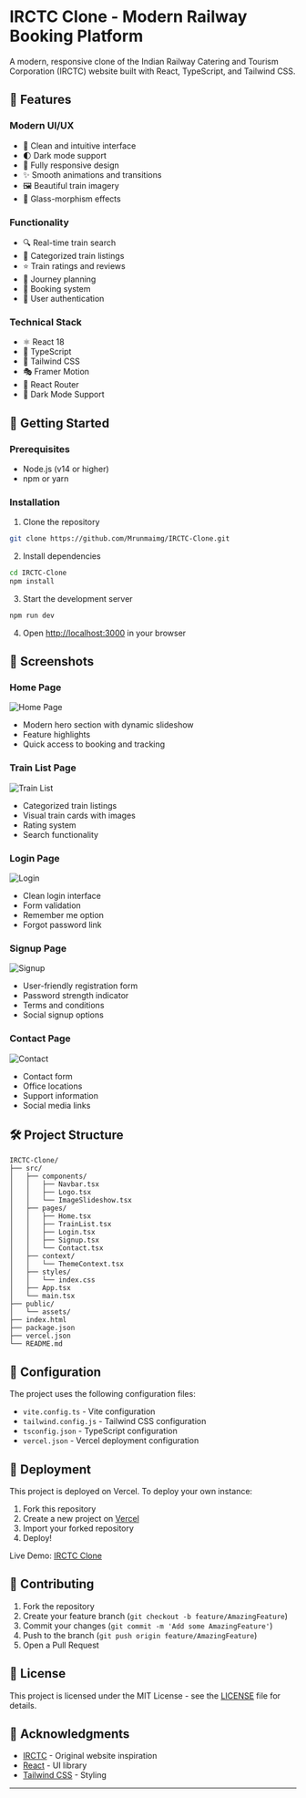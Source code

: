 # IRCTC Clone - Modern Railway Booking Platform

A modern, responsive clone of the Indian Railway Catering and Tourism Corporation (IRCTC) website built with React, TypeScript, and Tailwind CSS.

## 🌟 Features

### Modern UI/UX
- 🎨 Clean and intuitive interface
- 🌓 Dark mode support
- 📱 Fully responsive design
- ✨ Smooth animations and transitions
- 🖼️ Beautiful train imagery
- 🎯 Glass-morphism effects

### Functionality
- 🔍 Real-time train search
- 🚂 Categorized train listings
- ⭐ Train ratings and reviews
- 📅 Journey planning
- 🎫 Booking system
- 👤 User authentication

### Technical Stack
- ⚛️ React 18
- 📘 TypeScript
- 🎨 Tailwind CSS
- 🎭 Framer Motion
- 🎯 React Router
- 🌙 Dark Mode Support

## 🚀 Getting Started

### Prerequisites
- Node.js (v14 or higher)
- npm or yarn

### Installation

1. Clone the repository
```bash
git clone https://github.com/Mrunmaimg/IRCTC-Clone.git
```

2. Install dependencies
```bash
cd IRCTC-Clone
npm install
```

3. Start the development server
```bash
npm run dev
```

4. Open [http://localhost:3000](http://localhost:3000) in your browser

## 📸 Screenshots

### Home Page
![Home Page](https://github.com/Mrunmaimg/IRCTC-Clone/blob/main/screenshots/home.png.png)
- Modern hero section with dynamic slideshow
- Feature highlights
- Quick access to booking and tracking

### Train List Page
![Train List](https://github.com/Mrunmaimg/IRCTC-Clone/blob/main/screenshots/train-list.png.png)
- Categorized train listings
- Visual train cards with images
- Rating system
- Search functionality

### Login Page
![Login](https://github.com/Mrunmaimg/IRCTC-Clone/blob/main/screenshots/login.png.png)
- Clean login interface
- Form validation
- Remember me option
- Forgot password link

### Signup Page
![Signup](https://github.com/Mrunmaimg/IRCTC-Clone/blob/main/screenshots/signup.png.png)
- User-friendly registration form
- Password strength indicator
- Terms and conditions
- Social signup options

### Contact Page
![Contact](https://github.com/Mrunmaimg/IRCTC-Clone/blob/main/screenshots/contact.png.png)
- Contact form
- Office locations
- Support information
- Social media links

## 🛠️ Project Structure

```
IRCTC-Clone/
├── src/
│   ├── components/
│   │   ├── Navbar.tsx
│   │   ├── Logo.tsx
│   │   └── ImageSlideshow.tsx
│   ├── pages/
│   │   ├── Home.tsx
│   │   ├── TrainList.tsx
│   │   ├── Login.tsx
│   │   ├── Signup.tsx
│   │   └── Contact.tsx
│   ├── context/
│   │   └── ThemeContext.tsx
│   ├── styles/
│   │   └── index.css
│   ├── App.tsx
│   └── main.tsx
├── public/
│   └── assets/
├── index.html
├── package.json
├── vercel.json
└── README.md
```

## 🔧 Configuration

The project uses the following configuration files:
- `vite.config.ts` - Vite configuration
- `tailwind.config.js` - Tailwind CSS configuration
- `tsconfig.json` - TypeScript configuration
- `vercel.json` - Vercel deployment configuration

## 🚀 Deployment

This project is deployed on Vercel. To deploy your own instance:

1. Fork this repository
2. Create a new project on [Vercel](https://vercel.com)
3. Import your forked repository
4. Deploy!

Live Demo: [IRCTC Clone](https://irctc-clone-xr57.vercel.app/)

## 🤝 Contributing

1. Fork the repository
2. Create your feature branch (`git checkout -b feature/AmazingFeature`)
3. Commit your changes (`git commit -m 'Add some AmazingFeature'`)
4. Push to the branch (`git push origin feature/AmazingFeature`)
5. Open a Pull Request

## 📝 License

This project is licensed under the MIT License - see the [LICENSE](LICENSE) file for details.

## 🙏 Acknowledgments

- [IRCTC](https://www.irctc.co.in/) - Original website inspiration
- [React](https://reactjs.org/) - UI library
- [Tailwind CSS](https://tailwindcss.com/) - Styling




---

